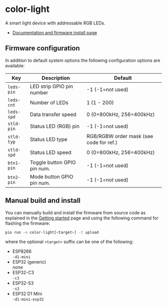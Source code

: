 # color-light

A smart light device with addressable RGB LEDs.

- [Documentation and firmware install page](https://homegenie.it/mini/1.2/examples/smart-led-lights/)


## Firmware configuration

In addition to default system options the following configuration options are available:

| Key        | Description                 | Default                                 |
|------------|-----------------------------|-----------------------------------------|
| `leds-pin` | LED strip GPIO pin number   | -1 (-1=not used)                        |
| `leds-cnt` | Number of LEDs              | 1 (1 - 200)                             |
| `leds-spd` | Data transfer speed         | 0 (0=800kHz, 256=400kHz)                |
| `stld-pin` | Status LED (RGB) pin        | -1 (-1=not used)                        |
| `stld-typ` | Status LED type             | RGB/RGBW order mask (see code for ref.) |
| `stld-spd` | Status LED speed            | 0 (0=800kHz, 256=400kHz)                |
| `btn1-pin` | Toggle button GPIO pin num. | -1 (-1=not used)                        |
| `btn2-pin` | Mode button GPIO pin num.   | -1 (-1=not used)                        |


## Manual build and install

You can manually build and install the firmware from source code
as explained in the [Getting started](https://homegenie.it/mini/1.2/getting-started#custom-firmware) page
and using the following command for flashing the firmware:

```bash
pio run -e color-light[<target>] -t upload
```

where the optional `<target>` suffix can be one of the following:
- ESP8266  
  `-d1-mini`
- ESP32 (generic)  
  *none*
- ESP32-C3  
  `-c3`
- ESP32-S3  
  `-s3`
- ESP32 D1 Mini    
  `-d1-mini-esp32`
